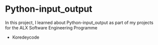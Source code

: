 # Python-input_output
In this project, I learned about Python-input_output as part of my projects for the ALX Software Engineering Programme
* Koredeycode
